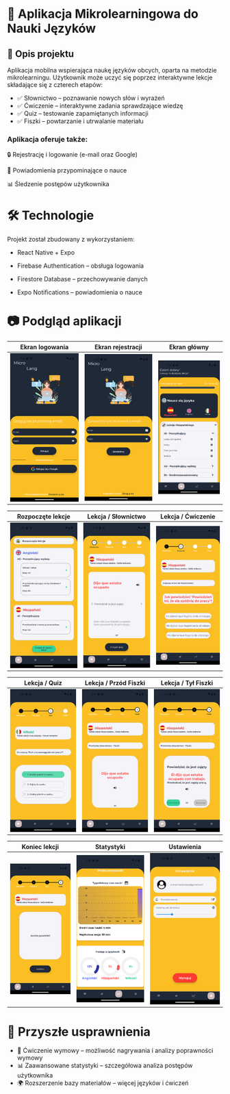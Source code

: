 # 📱 Aplikacja Mikrolearningowa do Nauki Języków #

## 📌 Opis projektu ##

Aplikacja mobilna wspierająca naukę języków obcych, oparta na metodzie mikrolearningu. Użytkownik może uczyć się poprzez interaktywne lekcje składające się z czterech etapów:

- ✅ Słownictwo – poznawanie nowych słów i wyrażeń
- ✅ Ćwiczenie – interaktywne zadania sprawdzające wiedzę
- ✅ Quiz – testowanie zapamiętanych informacji
- ✅ Fiszki – powtarzanie i utrwalanie materiału

### Aplikacja oferuje także: ###

🔒 Rejestrację i logowanie (e-mail oraz Google)

🔔 Powiadomienia przypominające o nauce

📊 Śledzenie postępów użytkownika

# 🛠️ Technologie #

Projekt został zbudowany z wykorzystaniem:

- React Native + Expo

- Firebase Authentication – obsługa logowania

- Firestore Database – przechowywanie danych

- Expo Notifications – powiadomienia o nauce

# 📷 Podgląd aplikacji #

| Ekran logowania | Ekran rejestracji | Ekran główny |
|---|---|---|
| ![Login](./assets/images/Login.png) | ![Rejestracja](./assets/images/Rejestracja.png) | ![Główny](./assets/images/Główny.png) |

| Rozpoczęte lekcje | Lekcja / Słownictwo | Lekcja / Ćwiczenie |
|---|---|---|
| ![Rozpoczęte](./assets/images/Rozpoczete.png) | ![1](./assets/images/1.png) | ![2](./assets/images/2.png) |

| Lekcja / Quiz | Lekcja / Przód Fiszki | Lekcja / Tył Fiszki |
|---|---|---|
| ![3](./assets/images/3.png) | ![4](./assets/images/4.png) | ![5](./assets/images/5.png) |

| Koniec lekcji | Statystyki | Ustawienia |
|---|---|---|
| ![6](./assets/images/6.png) | ![Statystyki](./assets/images/Statystyki.png) | ![Ustawienia](./assets/images/Ustawienia.png) |


# 🔧 Przyszłe usprawnienia #

- 🎤 Ćwiczenie wymowy – możliwość nagrywania i analizy poprawności wymowy
- 📊 Zaawansowane statystyki – szczegółowa analiza postępów użytkownika
- 🌍 Rozszerzenie bazy materiałów – więcej języków i ćwiczeń
